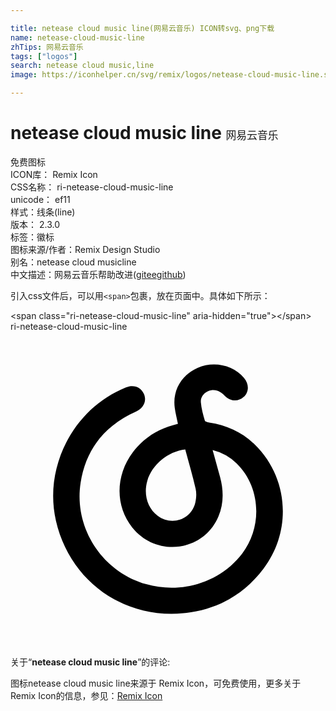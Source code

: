```yaml
---

title: netease cloud music line(网易云音乐) ICON转svg、png下载
name: netease-cloud-music-line
zhTips: 网易云音乐
tags: ["logos"]
search: netease cloud music,line
image: https://iconhelper.cn/svg/remix/logos/netease-cloud-music-line.svg

---
```


# netease cloud music line  <small style="font-size: 60%;font-weight: 100">网易云音乐</small>


<div class="detail-page">
<p>
<span><span class="badge-success badge">免费图标</span> </span>
<br/>
<span>
ICON库：
<span class="badge-secondary badge">Remix Icon</span> 
</span>
<br/>
<span>
CSS名称：
<span class="badge-secondary badge">ri-netease-cloud-music-line</span> 
</span>
<br/>
<span>
unicode：
<span class="badge-secondary badge">ef11</span> 
<copy-btn content='ef11' btn-title=""></copy-btn>
<copy-btn :content='String.fromCodePoint(parseInt("ef11", 16))' btn-title="复制U"></copy-btn>
</span><br/><span>样式：<span class="badge-light badge">线条(line)</span></span>
<br/>
<span>
版本：
<span class="badge-secondary badge">2.3.0</span> 
</span><br/><span>标签：<span class="badge-light badge"><router-link to="/tags/logos.html">徽标</router-link></span></span>
<br/>
<span>图标来源/作者：<span class="badge-light badge">Remix Design Studio</span></span> 
<br/>
<span>别名：<span class="badge-light badge">netease cloud music</span><span class="badge-light badge">line</span></span><br/><span class="zh-detail">中文描述：<span class="badge-primary badge">网易云音乐</span><span class="help-link"><span>帮助改进</span>(<a href="https://gitee.com/liuwave/icon-helper/edit/master/json/remix/logos/netease-cloud-music-line.json" target="_blank" rel="noopener noreferrer">gitee</a><a href="https://github.com/liuwave/icon-helper/edit/master/json/remix/logos/netease-cloud-music-line.json" target="_blank" rel="noopener noreferrer">github</a></span>)</span><br/>
</p>
</div>
<div class="alert alert-dark">
  <i class="ri-netease-cloud-music-line ri-xs"></i>
  <i class="ri-netease-cloud-music-line ri-sm"></i>
  <i class="ri-netease-cloud-music-line ri-lg"></i>
  <i class="ri-netease-cloud-music-line ri-2x"></i>
  <i class="ri-netease-cloud-music-line ri-3x"></i>
  <i class="ri-netease-cloud-music-line ri-5x"></i>
  <i class="ri-netease-cloud-music-line ri-7x"></i>
</div>
<div>
  <p>引入css文件后，可以用<code>&lt;span&gt;</code>包裹，放在页面中。具体如下所示：    
  </p>
  <div class="alert alert-primary" style="font-size: 14px">
    &lt;span class="ri-netease-cloud-music-line" aria-hidden="true"&gt;&lt;/span&gt;
    <copy-btn content='<span class="ri-netease-cloud-music-line" aria-hidden="true"></span>'></copy-btn>
  </div>
  <div class="alert alert-secondary">
    <i class="ri-netease-cloud-music-line"
    style="font-size: 24px"
    aria-hidden="true"></i> ri-netease-cloud-music-line
    <copy-btn content="ri-netease-cloud-music-line" btn-title="复制图标名称"></copy-btn>
  </div>
</div>
<div id="svg" class="svg-wrap">
<svg xmlns="http://www.w3.org/2000/svg" viewBox="0 0 24 24">
    <g>
        <path fill="none" d="M0 0h24v24H0z"/>
        <path d="M10.421 11.375c-.294 1.028.012 2.064.784 2.653 1.061.81 2.565.3 2.874-.995.08-.337.103-.722.027-1.056-.23-1.001-.52-1.988-.792-2.996-1.33.154-2.543 1.172-2.893 2.394zm5.548-.287c.273 1.012.285 2.017-.127 3-1.128 2.69-4.721 3.14-6.573.826-1.302-1.627-1.28-3.961.06-5.734.78-1.032 1.804-1.707 3.048-2.054l.379-.104c-.084-.415-.188-.816-.243-1.224-.176-1.317.512-2.503 1.744-3.04 1.226-.535 2.708-.216 3.53.76.406.479.395 1.08-.025 1.464-.412.377-.996.346-1.435-.09-.247-.246-.51-.44-.877-.436-.525.006-.987.418-.945.937.037.468.173.93.3 1.386.022.078.216.135.338.153 1.334.197 2.504.731 3.472 1.676 2.558 2.493 2.861 6.531.672 9.44-1.529 2.032-3.61 3.168-6.127 3.409-4.621.44-8.664-2.53-9.7-7.058C2.515 10.255 4.84 5.831 8.795 4.25c.586-.234 1.143-.031 1.371.498.232.537-.019 1.086-.61 1.35-2.368 1.06-3.817 2.855-4.215 5.424-.533 3.433 1.656 6.776 5 7.72 2.723.77 5.658-.166 7.308-2.33 1.586-2.08 1.4-5.099-.427-6.873a3.979 3.979 0 0 0-1.823-1.013c.198.716.389 1.388.57 2.062z"/>
    </g>
</svg>

</div>
<detail full-name='ri-netease-cloud-music-line'></detail>  
<div class="icon-detail__container">
<p>关于“<b>netease cloud music line</b>”的评论:</p>
</div>
<Vssue title="关于“netease cloud music line”的评论" />    
<div><p>图标netease cloud music line来源于 Remix Icon，可免费使用，更多关于  Remix Icon的信息，参见：<a target="_blank" href="https://iconhelper.cn/remix.html">Remix Icon</a>
</p></div>
